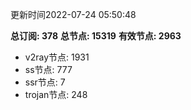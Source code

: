 更新时间2022-07-24 05:50:48

**总订阅: 378**
**总节点: 15319**
**有效节点: 2963**
- v2ray节点: 1931
- ss节点: 777
- ssr节点: 7
- trojan节点: 248

